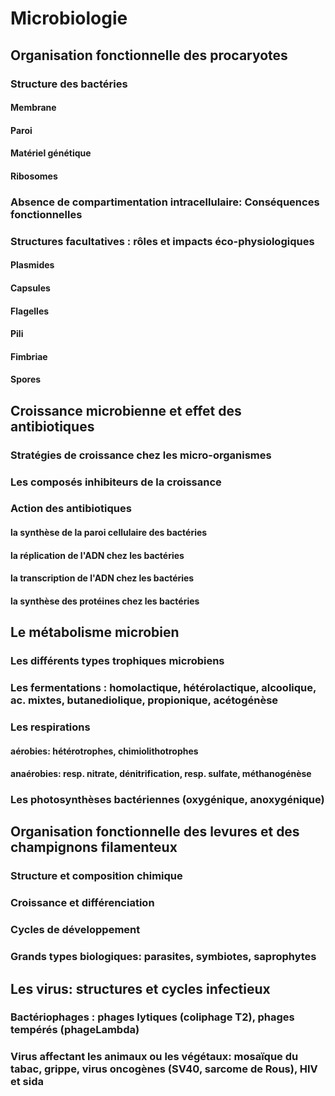 # Microbiologie

## Organisation fonctionnelle des procaryotes

### Structure des bactéries

#### Membrane

#### Paroi

#### Matériel génétique

#### Ribosomes

### Absence de compartimentation intracellulaire: Conséquences fonctionnelles

### Structures facultatives : rôles et impacts éco-physiologiques 

#### Plasmides

#### Capsules

#### Flagelles

#### Pili

#### Fimbriae

#### Spores

## Croissance microbienne et effet des antibiotiques

### Stratégies de croissance chez les micro-organismes

### Les composés inhibiteurs de la croissance

### Action des antibiotiques

#### la synthèse de la paroi cellulaire des bactéries

#### la réplication de l'ADN chez les bactéries

#### la transcription de l'ADN chez les bactéries

#### la synthèse des protéines chez les bactéries

## Le métabolisme microbien

### Les différents types trophiques microbiens

### Les fermentations : homolactique, hétérolactique, alcoolique, ac. mixtes, butanediolique, propionique, acétogénèse

### Les respirations

#### aérobies: hétérotrophes, chimiolithotrophes

#### anaérobies: resp. nitrate, dénitrification, resp. sulfate, méthanogénèse

### Les photosynthèses bactériennes \(oxygénique, anoxygénique\)

## Organisation fonctionnelle des levures et des champignons filamenteux

### Structure et composition chimique

### Croissance et différenciation

### Cycles de développement

### Grands types biologiques: parasites, symbiotes, saprophytes

## Les virus: structures et cycles infectieux

### Bactériophages : phages lytiques \(coliphage T2\), phages tempérés \(phageLambda\)

### Virus affectant les animaux ou les végétaux: mosaïque du tabac, grippe, virus oncogènes \(SV40, sarcome de Rous\), HIV et sida

